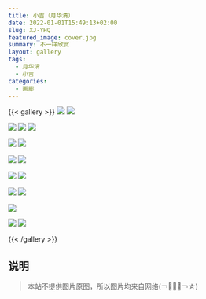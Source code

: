 ```yaml
---
title: 小吉（月华清）
date: 2022-01-01T15:49:13+02:00
slug: XJ-YHQ
featured_image: cover.jpg
summary: 不一样欣赏
layout: gallery
tags:
  - 月华清
  - 小吉
categories:
  - 画廊
---
```


{{< gallery >}}
![](1.jpg)
![](2.jpg)

![](3.jpg)
![](5.jpg)
![](4.jpg)

![](6.jpg)
![](7.jpg)

![](8.jpg)
![](9.jpg)

![](10.jpg)
![](11.jpg)

![](12.jpg)
![](13.jpg)

![](14.jpg)

![](15.jpg)
![](16.jpg)


{{< /gallery >}}


## 说明

> 本站不提供图片原图，所以图片均来自网络(￢︿̫̿￢☆) 
